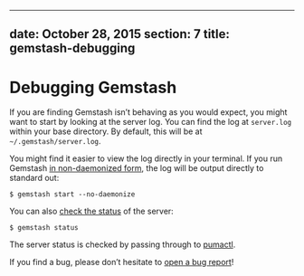 <!-- Automatically generated by Pandoc -->
---
date: October 28, 2015
section: 7
title: gemstash-debugging
---

# Debugging Gemstash

If you are finding Gemstash isn’t behaving as you would expect, you
might want to start by looking at the server log. You can find the log
at `server.log` within your base directory. By default, this will be at
`~/.gemstash/server.log`.

You might find it easier to view the log directly in your terminal. If
you run Gemstash [in non-daemonized
form](docs/gemstash-start.1.md#options), the log will be output directly to
standard out:

    $ gemstash start --no-daemonize

You can also [check the status](docs/gemstash-status.1.md) of the server:

    $ gemstash status

The server status is checked by passing through to
[pumactl](https://github.com/puma/puma#pumactl).

If you find a bug, please don’t hesitate to [open a bug
report](https://github.com/rubygems/gemstash#contributing)!
